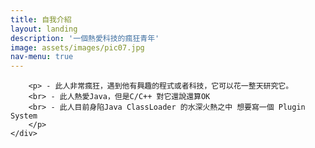 ```yaml
---
title: 自我介紹
layout: landing
description: '一個熱愛科技的瘋狂青年'
image: assets/images/pic07.jpg
nav-menu: true
---
```


<!-- Main -->
<div id="main">

<!-- One -->
<section id="one">
	<div class="inner">
		
		<p> - 此人非常瘋狂，遇到他有興趣的程式或者科技，它可以花一整天研究它。
		<br> - 此人熱愛Java，但是C/C++ 對它還說還算OK
		<br> - 此人目前身陷Java ClassLoader 的水深火熱之中 想要寫一個 Plugin System
		</p>
	</div>
</section>
